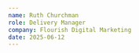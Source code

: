 ```yaml
---
name: Ruth Churchman
role: Delivery Manager
company: Flourish Digital Marketing
date: 2025-06-12
---
```

